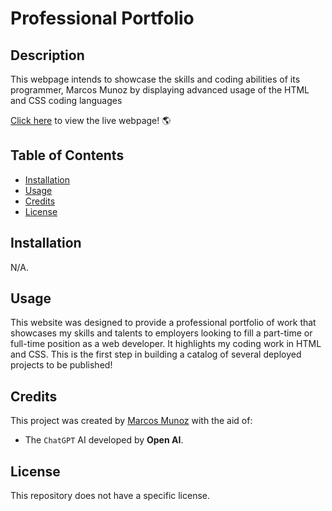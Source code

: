 # Professional Portfolio

## Description

This webpage intends to showcase the skills and coding abilities of its programmer, Marcos Munoz by displaying advanced usage of the HTML and CSS coding languages

[Click here](https://marcusmr15.github.io/professional-portfolio/) to view the live webpage! 🌎

## Table of Contents

* [Installation](#installation)
* [Usage](#usage)
* [Credits](#credits)
* [License](#license)

## Installation

N/A. 

## Usage

This website was designed to provide a professional portfolio of work that showcases my skills and talents to employers looking to fill a part-time or full-time position as a web developer. It highlights my coding work in HTML and CSS. This is the first step in building a catalog of several deployed projects to be published!

## Credits

This project was created by [Marcos Munoz](https://github.com/marcusmr15) with the aid of:

* The `ChatGPT` AI developed by __Open AI__.

## License

This repository does not have a specific license.
